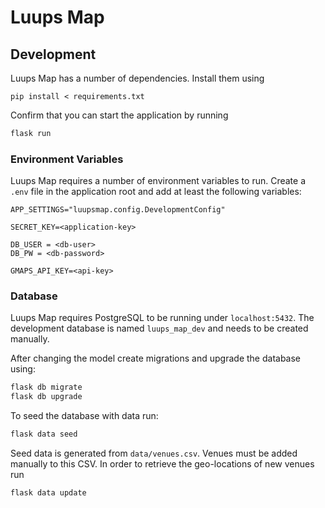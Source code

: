 # Luups Map


## Development

Luups Map has a number of dependencies. Install them using 

```
pip install < requirements.txt
```

Confirm that you can start the application by running

```bash
flask run
```

### Environment Variables

Luups Map requires a number of environment variables to run. Create a `.env` file in the application root and add at least
the following variables:

```
APP_SETTINGS="luupsmap.config.DevelopmentConfig"

SECRET_KEY=<application-key>

DB_USER = <db-user>
DB_PW = <db-password>

GMAPS_API_KEY=<api-key>
```

### Database 

Luups Map requires PostgreSQL to be running under `localhost:5432`. The development database is named `luups_map_dev` and 
needs to be created manually. 

After changing the model create migrations and upgrade the database using:

```bash
flask db migrate
flask db upgrade
```

To seed the database with data run:

```bash
flask data seed
```

Seed data is generated from `data/venues.csv`. Venues must be added manually to this CSV. In order to retrieve
the geo-locations of new venues run 

```bash
flask data update
```
